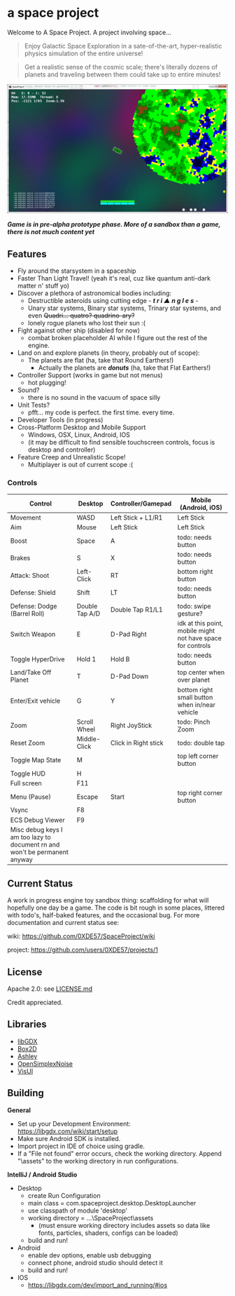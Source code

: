 # a space project
Welcome to A Space Project. A project involving space...
> Enjoy Galactic Space Exploration in a sate-of-the-art, hyper-realistic physics simulation of the entire universe!

> Get a realistic sense of the cosmic scale; there's literally dozens of planets and traveling between them could take up to entire minutes!

![screenshot](/Capture.PNG?raw=true)

***Game is in pre-alpha prototype phase. More of a sandbox than a game, there is not much content yet***

## Features
* Fly around the starsystem in a spaceship
* Faster Than Light Travel! (yeah it's real, cuz like quantum anti-dark matter n' stuff yo)
* Discover a plethora of astronomical bodies including:
    * Destructible asteroids using cutting edge - ***t r i ▲ n g l e s*** -
    * Unary star systems, Binary star systems, Trinary star systems, and even ~~Quadri... quatro? quadrino-ary?~~
    * lonely rogue planets who lost their sun :(
* Fight against other ship (disabled for now)
  * combat broken placeholder AI while I figure out the rest of the engine.
* Land on and explore planets (in theory, probably out of scope):
   * The planets are flat (ha, take that Round Earthers!)
      * Actually the planets are ***donuts*** (ha, take that Flat Earthers!)
* Controller Support (works in game but not menus)
   * hot plugging!
* Sound?
  * there is no sound in the vacuum of space silly
* Unit Tests?
   * pfft... my code is perfect. the first time. every time.
* Developer Tools (in progress)
* Cross-Platform Desktop and Mobile Support
  * Windows, OSX, Linux, Android, IOS
  * (it may be difficult to find sensible touchscreen controls, focus is desktop and controller)
* Feature Creep and Unrealistic Scope!
   * Multiplayer is out of current scope :(


### Controls
| Control                        | Desktop       | Controller/Gamepad    | Mobile (Android, iOS)                   |
|------------------------------- | ------------  | ------------------    | ----------------------------------------|
| Movement                       | WASD          | Left Stick + L1/R1    | Left Stick                              |
| Aim                            | Mouse         | Left Stick            | Left Stick                              |
| Boost                          | Space         | A                     | todo: needs button                      |
| Brakes                         | S             | X                     | todo: needs button                      |
| Attack: Shoot                  | Left-Click    | RT                    | bottom right button                     |
| Defense: Shield                | Shift         | LT                    | todo: needs button                      |
| Defense: Dodge (Barrel Roll)   | Double Tap A/D | Double Tap R1/L1     | todo: swipe gesture?                    |
| Switch Weapon                  | E             | D-Pad Right           | idk at this point, mobile might not have space for controls
| Toggle HyperDrive              | Hold 1        | Hold B                | todo: needs button                      |
| Land/Take Off Planet           | T             | D-Pad Down            | top center when over planet |
| Enter/Exit vehicle             | G             | Y                     | bottom right small button when in/near vehicle |
| Zoom                           | Scroll Wheel  | Right JoyStick        | todo: Pinch Zoom                        |
| Reset Zoom                     | Middle-Click  | Click in Right stick  | todo: double tap                        |
| Toggle Map State               | M             |                       | top left corner button                  |
| Toggle HUD                     | H             |                       |                                         |
| Full screen                    | F11           |                       |                                         |
| Menu (Pause)                   | Escape        | Start                 | top right corner button                 |
| Vsync                          | F8            |                       |                                         |
| ECS Debug Viewer               | F9            |                       |                                         |
| Misc debug keys I am too lazy to document rn and won't be permanent anyway |                                     |


## Current Status
A work in progress engine toy sandbox thing: scaffolding for what will hopefully one day be a game.
The code is bit rough in some places, littered with todo's, half-baked features, and the occasional bug.
For more documentation and current status see:

wiki: https://github.com/0XDE57/SpaceProject/wiki

project: https://github.com/users/0XDE57/projects/1


## License
Apache 2.0: see [LICENSE.md](/LICENSE.md)

Credit appreciated.


## Libraries
- [libGDX](https://github.com/libgdx/libgdx)
- [Box2D](https://box2d.org/)
- [Ashley](https://github.com/libgdx/ashley/wiki)
- [OpenSimplexNoise](https://gist.github.com/KdotJPG/b1270127455a94ac5d19)
- [VisUI](https://github.com/kotcrab/vis-ui)


## Building
**General**
* Set up your Development Environment: https://libgdx.com/wiki/start/setup
* Make sure Android SDK is installed.
* Import project in IDE of choice using gradle.
* If a "File not found" error occurs, check the working directory. Append "\assets" to the working directory in run configurations.


**IntelliJ / Android Studio**
* Desktop
  * create Run Configuration
  * main class = com.spaceproject.desktop.DesktopLauncher
  * use classpath of module 'desktop'
  * working directory = ...\SpaceProject\assets
      * (must ensure working directory includes assets so data like fonts, particles, shaders, configs can be loaded)
  * build and run!
* Android
  * enable dev options, enable usb debugging
  * connect phone, android studio should detect it
  * build and run!
* IOS
  * https://libgdx.com/dev/import_and_running/#ios

